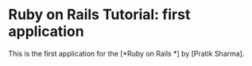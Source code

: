 # Ruby on Rails Tutorial: first application

This is the first application for the
[*Ruby on Rails *]
by [Pratik Sharma].
